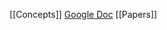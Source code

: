 [[Concepts]]
[Google Doc](https://docs.google.com/document/d/16r4asyjbaujjln1QT6Qxe7RHU0bMjaYW5ks9LkXXHMw/edit?tab=t.0)
[[Papers]]
